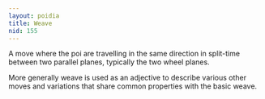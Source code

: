 ```yaml
---
layout: poidia
title: Weave
nid: 155
---
```


A move where the poi are travelling in the same direction in split-time between two parallel planes, typically the two wheel planes.

More generally weave is used as an adjective to describe various other moves and variations that share common properties with the basic weave.
